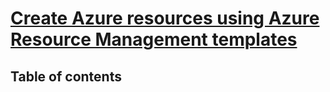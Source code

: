 # [Create Azure resources using Azure Resource Management templates](https://learn.microsoft.com/en-us/training/modules/create-azure-resources-using-azure-resource-manager-templates/) <!-- omit in toc -->

## Table of contents <!-- omit in toc -->
